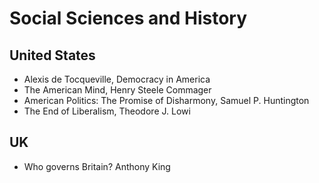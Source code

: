 # Social Sciences and History

## United States

- Alexis de Tocqueville, Democracy in America
- The American Mind, Henry Steele Commager
- American Politics: The Promise of Disharmony, Samuel P. Huntington
- The End of Liberalism, Theodore J. Lowi


## UK 

- Who governs Britain? Anthony King
